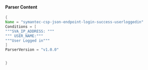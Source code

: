 #### Parser Content
```Java
{
Name = "symantec-csp-json-endpoint-login-success-userloggedin"
Conditions = [
"""SVA_IP_ADDRESS: """
""" USER_NAME:"""
"""User Logged in"""
]
ParserVersion = "v1.0.0"


}
```